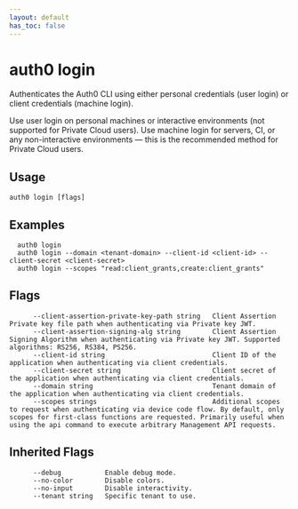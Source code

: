 ```yaml
---
layout: default
has_toc: false
---
```

# auth0 login

Authenticates the Auth0 CLI using either personal credentials (user login) or client credentials (machine login).

Use user login on personal machines or interactive environments (not supported for Private Cloud users).
Use machine login for servers, CI, or any non-interactive environments — this is the recommended method for Private Cloud users.



## Usage
```
auth0 login [flags]
```

## Examples

```
  auth0 login
  auth0 login --domain <tenant-domain> --client-id <client-id> --client-secret <client-secret>
  auth0 login --scopes "read:client_grants,create:client_grants"
```


## Flags

```
      --client-assertion-private-key-path string   Client Assertion Private key file path when authenticating via Private key JWT.
      --client-assertion-signing-alg string        Client Assertion Signing Algorithm when authenticating via Private key JWT. Supported algorithms: RS256, RS384, PS256.
      --client-id string                           Client ID of the application when authenticating via client credentials.
      --client-secret string                       Client secret of the application when authenticating via client credentials.
      --domain string                              Tenant domain of the application when authenticating via client credentials.
      --scopes strings                             Additional scopes to request when authenticating via device code flow. By default, only scopes for first-class functions are requested. Primarily useful when using the api command to execute arbitrary Management API requests.
```


## Inherited Flags

```
      --debug           Enable debug mode.
      --no-color        Disable colors.
      --no-input        Disable interactivity.
      --tenant string   Specific tenant to use.
```


